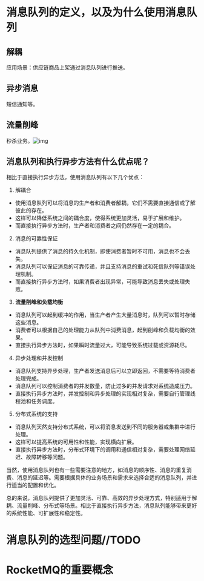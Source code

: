 # 消息队列的定义，以及为什么使用消息队列

## 解耦

应用场景：供应链商品上架通过消息队列进行推送。

## 异步消息

短信通知等。

## 流量削峰

秒杀业务。![img](https://img-blog.csdnimg.cn/img_convert/f7db88864b4895d69ceee42b95b4379c.png)

## 消息队列和执行异步方法有什么优点呢？

相比于直接执行异步方法，使用消息队列有以下几个优点：

1. 解耦合

- 使用消息队列可以将消息的生产者和消费者解耦，它们不需要直接通信或了解彼此的存在。
- 这样可以降低系统之间的耦合度，使得系统更加灵活，易于扩展和维护。
- 而直接执行异步方法时，生产者和消费者之间仍然存在一定的耦合。

2. 消息的可靠性保证
- 消息队列提供了消息的持久化机制，即使消费者暂时不可用，消息也不会丢失。
- 消息队列可以保证消息的可靠传递，并且支持消息的重试和死信队列等错误处理机制。
- 而直接执行异步方法时，如果消费者出现异常，可能导致消息丢失或处理失败。

3. **流量削峰和负载均衡**
- 消息队列可以起到缓冲的作用，当生产者产生大量消息时，队列可以暂时存储这些消息。
- 消费者可以根据自己的处理能力从队列中消费消息，起到削峰和负载均衡的效果。
- 直接执行异步方法时，如果瞬时流量过大，可能导致系统过载或资源耗尽。

4. 异步处理和并发控制
- 消息队列支持异步处理，生产者发送消息后可以立即返回，不需要等待消费者处理完成。
- 消息队列可以控制消费者的并发数量，防止过多的并发请求对系统造成压力。
- 直接执行异步方法时，并发控制和异步处理的实现相对复杂，需要自行管理线程池和任务调度。

5. 分布式系统的支持
- 消息队列天然支持分布式系统，可以将消息发送到不同的服务器或集群中进行处理。
- 这样可以提高系统的可用性和性能，实现横向扩展。
- 直接执行异步方法时，分布式环境下的调用和通信相对复杂，需要处理网络延迟、故障转移等问题。

当然，使用消息队列也有一些需要注意的地方，如消息的顺序性、消息的重复消费、消息的延迟等。需要根据具体的业务场景和需求来选择合适的消息队列，并进行适当的配置和优化。

总的来说，消息队列提供了更加灵活、可靠、高效的异步处理方式，特别适用于解耦、流量削峰、分布式等场景。相比于直接执行异步方法，消息队列能够带来更好的系统性能、可扩展性和稳定性。

# 消息队列的选型问题//TODO

# RocketMQ的重要概念


